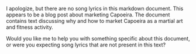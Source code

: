 I apologize, but there are no song lyrics in this markdown document. This appears to be a blog post about marketing Capoeira. The document contains text discussing why and how to market Capoeira as a martial art and fitness activity. 

Would you like me to help you with something specific about this document, or were you expecting song lyrics that are not present in this text?